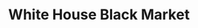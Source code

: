 ---
title: "White House Black Market"
url: /rehoboth-beach/white-house-black-market/
shop: Kleidung
---